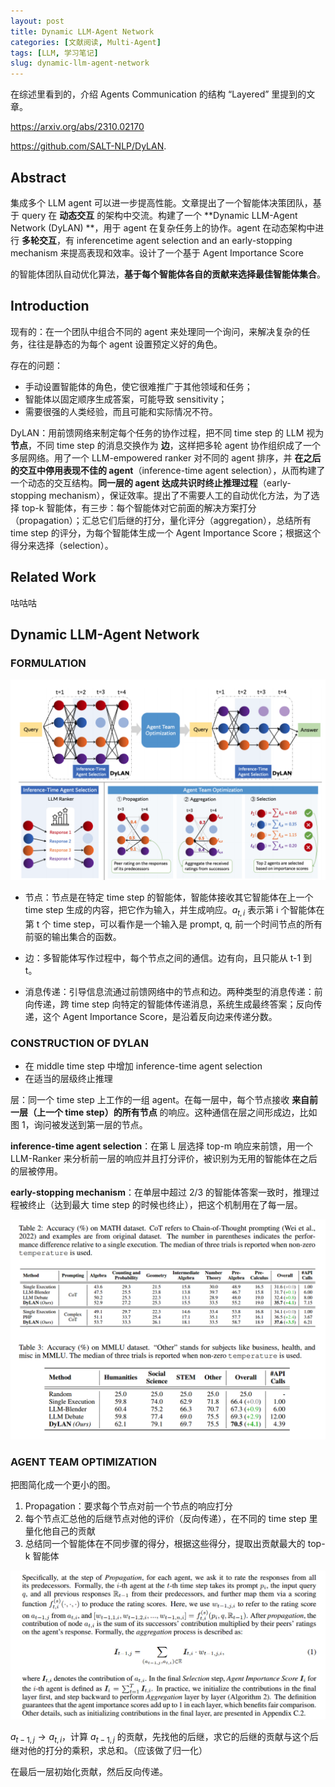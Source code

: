 ```yaml
---
layout: post
title: Dynamic LLM-Agent Network
categories: [文献阅读, Multi-Agent]
tags: [LLM, 学习笔记]
slug: dynamic-llm-agent-network
---
```


在综述里看到的，介绍 Agents Communication 的结构 “Layered” 里提到的文章。

https://arxiv.org/abs/2310.02170

https://github.com/SALT-NLP/DyLAN.

## Abstract

集成多个 LLM agent 可以进一步提高性能。文章提出了一个智能体决策团队，基于 query 在 **动态交互** 的架构中交流。构建了一个  **Dynamic LLM-Agent Network (DyLAN) **，用于 agent 在复杂任务上的协作。agent 在动态架构中进行 **多轮交互**，有 inferencetime agent selection and an early-stopping mechanism 来提高表现和效率。设计了一个基于 Agent Importance Score

 的智能体团队自动优化算法，**基于每个智能体各自的贡献来选择最佳智能体集合**。

## Introduction

现有的：在一个团队中组合不同的 agent 来处理同一个询问，来解决复杂的任务，往往是静态的为每个 agent 设置预定义好的角色。

存在的问题：

- 手动设置智能体的角色，使它很难推广于其他领域和任务；
- 智能体以固定顺序生成答案，可能导致 sensitivity；
- 需要很强的人类经验，而且可能和实际情况不符。

DyLAN：用前馈网络来制定每个任务的协作过程，把不同 time step 的 LLM 视为 **节点**，不同 time step 的消息交换作为 **边**，这样把多轮 agent 协作组织成了一个多层网络。用了一个 LLM-empowered ranker 对不同的 agent 排序，并 **在之后的交互中停用表现不佳的 agent**（inference-time agent selection），从而构建了一个动态的交互结构。**同一层的 agent 达成共识时终止推理过程**（early-stopping mechanism），保证效率。提出了不需要人工的自动优化方法，为了选择 top-k 智能体，有三步：每个智能体对它前面的解决方案打分（propagation）；汇总它们后继的打分，量化评分（aggregation），总结所有 time step 的评分，为每个智能体生成一个 Agent Importance Score；根据这个得分来选择（selection）。

## Related Work

咕咕咕

##  Dynamic LLM-Agent Network

### FORMULATION

![image-20240802110630126](./../images/2024-8-2-Dynamic%20llm-agent%20network/image-20240802110630126.png)

- 节点：节点是在特定 time step 的智能体，智能体接收其它智能体在上一个 time step 生成的内容，把它作为输入，并生成响应。$a_{t,i}$ 表示第 i 个智能体在第 t 个 time step，可以看作是一个输入是 prompt, q, 前一个时间节点的所有前驱的输出集合的函数。

- 边：多智能体写作过程中，每个节点之间的通信。边有向，且只能从 t-1 到 t。
- 消息传递：引导信息流通过前馈网络中的节点和边。两种类型的消息传递：前向传递，跨 time step 向特定的智能体传递消息，系统生成最终答案；反向传递，这个 Agent Importance Score，是沿着反向边来传递分数。

### CONSTRUCTION OF DYLAN

- 在 middle time step 中增加  inference-time agent selection
- 在适当的层级终止推理

层：同一个 time step 上工作的一组 agent。在每一层中，每个节点接收 **来自前一层（上一个 time step）的所有节点** 的响应。这种通信在层之间形成边，比如图 1，询问被发送到第一层的节点。

**inference-time agent selection**：在第 L 层选择 top-m 响应来前馈，用一个 LLM-Ranker 来分析前一层的响应并且打分评价，被识别为无用的智能体在之后的层被停用。

**early-stopping mechanism**：在单层中超过 2/3 的智能体答案一致时，推理过程被终止（达到最大 time step 的时候也终止），把这个机制用在了每一层。

![image-20240802124151939](./../images/2024-8-2-Dynamic%20llm-agent%20network/image-20240802124151939.png)

### AGENT TEAM OPTIMIZATION

把图简化成一个更小的图。

1. Propagation：要求每个节点对前一个节点的响应打分
2. 每个节点汇总他的后继节点对他的评价（反向传递），在不同的 time step 里量化他自己的贡献
3. 总结同一个智能体在不同步骤的得分，根据这些得分，提取出贡献最大的 top-k 智能体

![image-20240802130605523](./../images/2024-8-2-Dynamic%20llm-agent%20network/image-20240802130605523.png)

$a_{t-1,j}\rightarrow a_{t,i}$，计算 $a_{t-1,j}$ 的贡献，先找他的后继，求它的后继的贡献与这个后继对他的打分的乘积，求总和。（应该做了归一化）

在最后一层初始化贡献，然后反向传递。
